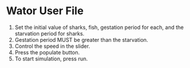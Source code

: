 Wator User File
======



1. Set the initial value of sharks, fish, gestation period for each, and the starvation period for sharks.
2. Gestation period MUST be greater than the starvation.
3. Control the speed in the slider.
4. Press the populate button.
5. To start simulation, press run.
